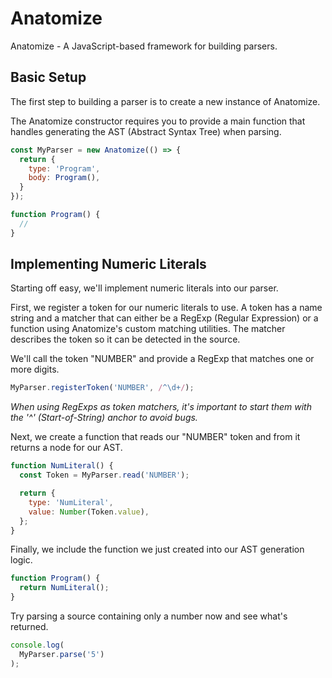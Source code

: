 # Anatomize

Anatomize - A JavaScript-based framework for building parsers.

## Basic Setup

The first step to building a parser is to create a new instance of Anatomize.

The Anatomize constructor requires you to provide a main function that handles generating the AST (Abstract Syntax Tree) when parsing.

```javascript
const MyParser = new Anatomize(() => {
  return {
    type: 'Program',
    body: Program(),
  }
});

function Program() {
  //
}
```

## Implementing Numeric Literals

Starting off easy, we'll implement numeric literals into our parser.

First, we register a token for our numeric literals to use. A token has a name string and a matcher that can either be a RegExp (Regular Expression) or a function using Anatomize's custom matching utilities. The matcher describes the token so it can be detected in the source.

We'll call the token "NUMBER" and provide a RegExp that matches one or more digits.

```javascript
MyParser.registerToken('NUMBER', /^\d+/);
```

*When using RegExps as token matchers, it's important to start them with the '^' (Start-of-String) anchor to avoid bugs.*

Next, we create a function that reads our "NUMBER" token and from it returns a node for our AST.

```javascript
function NumLiteral() {
  const Token = MyParser.read('NUMBER');

  return {
    type: 'NumLiteral',
    value: Number(Token.value),
  };
}
```

Finally, we include the function we just created into our AST generation logic.

```javascript
function Program() {
  return NumLiteral();
}
```

Try parsing a source containing only a number now and see what's returned.

```javascript
console.log(
  MyParser.parse('5')
);
```
